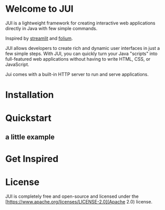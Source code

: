# Welcome to JUI
JUI is a lightweight framework for creating interactive web applications directly in Java with few simple commands.

Inspired by [streamlit](https://github.com/streamlit/streamlit) and [folium](https://github.com/python-visualization/folium).

JUI allows developers to create rich and dynamic user interfaces in just a few simple steps. With JUI, you can quickly turn your Java "scripts" into full-featured web applications without having to write HTML, CSS, or JavaScript.

Jui comes with a built-in HTTP server to run and serve applications.

# Installation

# Quickstart

## a little example

# Get Inspired

# License
JUI is completely free and open-source and licensed under the [https://www.apache.org/licenses/LICENSE-2.0](Apache 2.0) license.